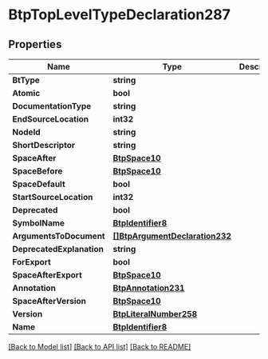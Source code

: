 # BtpTopLevelTypeDeclaration287

## Properties

Name | Type | Description | Notes
------------ | ------------- | ------------- | -------------
**BtType** | **string** |  | [optional] 
**Atomic** | **bool** |  | [optional] 
**DocumentationType** | **string** |  | [optional] 
**EndSourceLocation** | **int32** |  | [optional] 
**NodeId** | **string** |  | [optional] 
**ShortDescriptor** | **string** |  | [optional] 
**SpaceAfter** | [**BtpSpace10**](BTPSpace-10.md) |  | [optional] 
**SpaceBefore** | [**BtpSpace10**](BTPSpace-10.md) |  | [optional] 
**SpaceDefault** | **bool** |  | [optional] 
**StartSourceLocation** | **int32** |  | [optional] 
**Deprecated** | **bool** |  | [optional] 
**SymbolName** | [**BtpIdentifier8**](BTPIdentifier-8.md) |  | [optional] 
**ArgumentsToDocument** | [**[]BtpArgumentDeclaration232**](BTPArgumentDeclaration-232.md) |  | [optional] 
**DeprecatedExplanation** | **string** |  | [optional] 
**ForExport** | **bool** |  | [optional] 
**SpaceAfterExport** | [**BtpSpace10**](BTPSpace-10.md) |  | [optional] 
**Annotation** | [**BtpAnnotation231**](BTPAnnotation-231.md) |  | [optional] 
**SpaceAfterVersion** | [**BtpSpace10**](BTPSpace-10.md) |  | [optional] 
**Version** | [**BtpLiteralNumber258**](BTPLiteralNumber-258.md) |  | [optional] 
**Name** | [**BtpIdentifier8**](BTPIdentifier-8.md) |  | [optional] 

[[Back to Model list]](../README.md#documentation-for-models) [[Back to API list]](../README.md#documentation-for-api-endpoints) [[Back to README]](../README.md)


